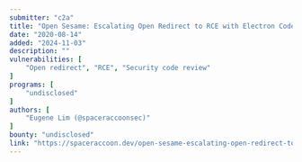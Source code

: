 ```yaml
---
submitter: "c2a"
title: "Open Sesame: Escalating Open Redirect to RCE with Electron Code Review"
date: "2020-08-14"
added: "2024-11-03"
description: ""
vulnerabilities: [
    "Open redirect", "RCE", "Security code review"
]
programs: [
    "undisclosed"
]
authors: [
    "Eugene Lim (@spaceraccoonsec)"
]
bounty: "undisclosed"
link: "https://spaceraccoon.dev/open-sesame-escalating-open-redirect-to-rce-with-electron-code-review"
---
```




